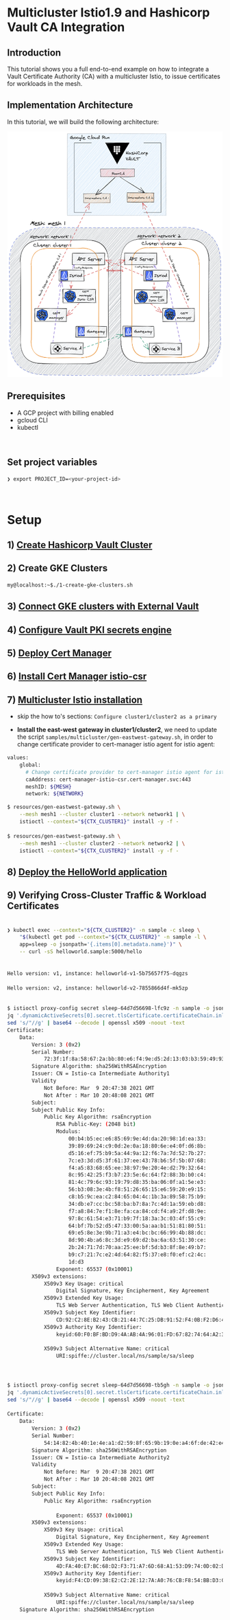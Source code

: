 # Multicluster Istio1.9 and Hashicorp Vault CA Integration

## Introduction

This tutorial shows you a full end-to-end example on how to integrate a Vault Certificate Authority (CA) with a multicluster Istio, to issue certificates for workloads in the mesh.



## Implementation Architecture

In this tutorial, we will build the following architecture:

![arch-diagram](resources/images/medium1.png)

## Prerequisites


- A GCP project with billing enabled
- gcloud CLI
- kubectl

<br/>

## Set project variables

``` bash
❯ export PROJECT_ID=<your-project-id>
```

<br/>


# Setup

## 1) [Create Hashicorp Vault Cluster](https://github.com/kelseyhightower/serverless-vault-with-cloud-run#tutorial)


## 2) Create GKE Clusters


```bash
my@localhost:~$./1-create-gke-clusters.sh
```


## 3) [Connect GKE clusters with External Vault](k8s-external-vault.md)

## 4) [Configure Vault PKI secrets engine](https://gist.github.com/palimarium/3a0c7a1026f0789f7ce1d7f2689665f9)

## 5) [Deploy Cert Manager](cert-manager-setup.md) 

## 6) [Install Cert Manager istio-csr](istio-csr-setup.md)

## 7) [Multicluster Istio installation](https://istio.io/latest/docs/setup/install/multicluster/multi-primary_multi-network/)

* skip the how to's sections:  `Configure cluster1/cluster2 as a primary`

* **Install the east-west gateway in cluster1/cluster2**, we need to update the script `samples/multicluster/gen-eastwest-gateway.sh`,  in order to change certificate provider to cert-manager istio agent for istio agent:

```bash
values:
    global:
      # Change certificate provider to cert-manager istio agent for istio agent
      caAddress: cert-manager-istio-csr.cert-manager.svc:443
      meshID: ${MESH}
      network: ${NETWORK}

```

```bash
$ resources/gen-eastwest-gateway.sh \
    --mesh mesh1 --cluster cluster1 --network network1 | \
    istioctl --context="${CTX_CLUSTER1}" install -y -f -

$ resources/gen-eastwest-gateway.sh \
    --mesh mesh1 --cluster cluster2 --network network2 | \
    istioctl --context="${CTX_CLUSTER2}" install -y -f -    

```



## 8) [Deploy the HelloWorld application](https://istio.io/latest/docs/setup/install/multicluster/verify/)

## 9) Verifying Cross-Cluster Traffic & Workload Certificates

``` bash

❯ kubectl exec --context="${CTX_CLUSTER2}" -n sample -c sleep \
    "$(kubectl get pod --context="${CTX_CLUSTER2}" -n sample -l \
    app=sleep -o jsonpath='{.items[0].metadata.name}')" \
    -- curl -sS helloworld.sample:5000/hello


Hello version: v1, instance: helloworld-v1-5b75657f75-dqgzs

Hello version: v2, instance: helloworld-v2-7855866d4f-mk5zp
```

```bash

$ istioctl proxy-config secret sleep-64d7d56698-lfc9z -n sample -o json | \
jq '.dynamicActiveSecrets[0].secret.tlsCertificate.certificateChain.inlineBytes' | \
sed 's/"//g' | base64 --decode | openssl x509 -noout -text
Certificate:
    Data:
        Version: 3 (0x2)
        Serial Number:
            72:3f:1f:8a:58:67:2a:bb:80:e6:f4:9e:d5:2d:13:03:b3:59:49:93
        Signature Algorithm: sha256WithRSAEncryption
        Issuer: CN = Istio-ca Intermediate Authority1
        Validity
            Not Before: Mar  9 20:47:38 2021 GMT
            Not After : Mar 10 20:48:08 2021 GMT
        Subject: 
        Subject Public Key Info:
            Public Key Algorithm: rsaEncryption
                RSA Public-Key: (2048 bit)
                Modulus:
                    00:b4:b5:ec:e6:85:69:9e:4d:da:20:98:1d:ea:33:
                    39:89:69:24:c9:0d:2e:0a:18:80:6e:e4:0f:d6:8b:
                    d5:16:ef:75:b9:5a:44:9a:12:f6:7a:7d:52:7b:27:
                    7c:e3:3d:d5:3f:61:37:ee:43:78:b6:5f:5b:07:68:
                    f4:a5:83:68:65:ee:38:97:9e:20:4e:d2:79:32:64:
                    8c:95:42:25:f3:b7:23:5e:6c:64:f2:88:3b:b0:c4:
                    81:4c:79:6c:93:19:79:d8:35:ba:06:0f:a1:5e:e3:
                    56:b3:08:3e:4b:f8:51:26:65:15:e6:59:20:e9:15:
                    c8:b5:9c:ea:c2:84:65:04:4c:1b:3a:89:58:75:b9:
                    34:db:e7:cc:bc:58:ba:b7:8a:7c:4d:1a:59:eb:d8:
                    f7:a8:84:7e:f1:8e:fa:ca:84:cd:f4:a9:2f:d8:9e:
                    97:8c:61:54:e3:71:b9:7f:18:3a:3c:03:4f:55:c9:
                    64:bf:7b:52:d5:47:33:00:5a:aa:b1:51:81:80:51:
                    69:e5:8e:3e:9b:71:a3:e4:bc:bc:66:99:4b:88:dc:
                    8d:90:4b:a6:8c:3d:e9:69:d2:ba:6a:63:51:30:ce:
                    2b:24:71:7d:70:aa:25:ee:bf:5d:b3:8f:8e:49:b7:
                    b9:c7:21:7c:e2:4d:64:82:f5:37:e8:f0:ef:c2:4c:
                    1d:d3
                Exponent: 65537 (0x10001)
        X509v3 extensions:
            X509v3 Key Usage: critical
                Digital Signature, Key Encipherment, Key Agreement
            X509v3 Extended Key Usage: 
                TLS Web Server Authentication, TLS Web Client Authentication
            X509v3 Subject Key Identifier: 
                CD:92:C2:8E:B2:43:CB:21:44:7C:25:DB:91:52:F4:0B:F2:D6:43:F2
            X509v3 Authority Key Identifier: 
                keyid:60:F0:BF:BD:D9:4A:AB:4A:96:01:FD:67:82:74:64:A2:35:B4:BB:57

            X509v3 Subject Alternative Name: critical
                URI:spiffe://cluster.local/ns/sample/sa/sleep



$ istioctl proxy-config secret sleep-64d7d56698-tb5gh -n sample -o json | \
jq '.dynamicActiveSecrets[0].secret.tlsCertificate.certificateChain.inlineBytes' | \
sed 's/"//g' | base64 --decode | openssl x509 -noout -text

Certificate:
    Data:
        Version: 3 (0x2)
        Serial Number:
            54:14:82:4b:40:1e:4e:a1:d2:59:8f:65:9b:19:0e:a4:6f:de:42:e4
        Signature Algorithm: sha256WithRSAEncryption
        Issuer: CN = Istio-ca Intermediate Authority2
        Validity
            Not Before: Mar  9 20:47:38 2021 GMT
            Not After : Mar 10 20:48:08 2021 GMT
        Subject: 
        Subject Public Key Info:
            Public Key Algorithm: rsaEncryption

                Exponent: 65537 (0x10001)
        X509v3 extensions:
            X509v3 Key Usage: critical
                Digital Signature, Key Encipherment, Key Agreement
            X509v3 Extended Key Usage: 
                TLS Web Server Authentication, TLS Web Client Authentication
            X509v3 Subject Key Identifier: 
                4D:FA:40:E7:BC:68:D2:F3:71:A7:6D:68:A1:53:D9:74:0D:02:D9:F2
            X509v3 Authority Key Identifier: 
                keyid:F4:CD:09:38:E2:C2:2E:12:7A:A0:76:CB:F8:54:BB:D3:CE:E6:B5:4B

            X509v3 Subject Alternative Name: critical
                URI:spiffe://cluster.local/ns/sample/sa/sleep
    Signature Algorithm: sha256WithRSAEncryption
```
